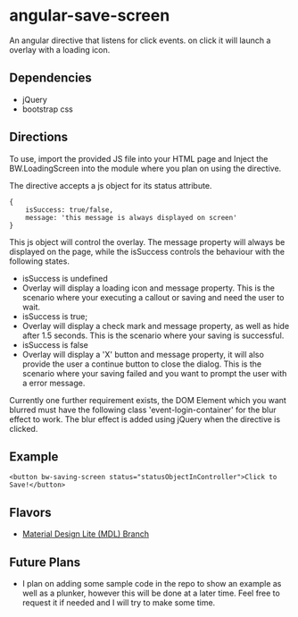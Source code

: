 # angular-save-screen
An angular directive that listens for click events. on click it will launch a overlay with a loading icon.

## Dependencies
* jQuery
* bootstrap css

## Directions

To use, import the provided JS file into your HTML page and Inject the BW.LoadingScreen into the module where you plan on using the directive.

The directive accepts a js object for its status attribute.
``` 
{
	isSuccess: true/false,
    message: 'this message is always displayed on screen'
}
```

This js object will control the overlay. The message property will always be displayed on the page, while the isSuccess controls the behaviour with the following states.


* isSuccess is undefined
 * Overlay will display a loading icon and message property. This is the scenario where your executing a callout or saving and need the user to wait.
* isSuccess is true;
 * Overlay will display a check mark and message property, as well as hide after 1.5 seconds. This is the scenario where your saving is successful.
* isSuccess is false
 * Overlay will display a 'X' button and message property, it will also provide the user a continue button to close the dialog. This is the scenario where your saving failed and you want to prompt the user with a error message.



Currently one further requirement exists, the DOM Element which you want blurred must have the following class 'event-login-container' for the blur effect to work. The blur effect is added using jQuery when the directive is clicked.

## Example

    <button bw-saving-screen status="statusObjectInController">Click to Save!</button>

## Flavors
* [Material Design Lite (MDL) Branch](https://github.com/dennismohan/angular-save-screen/tree/MDL)

## Future Plans

* I plan on adding some sample code in the repo to show an example as well as a plunker, however this will be done at a later time. Feel free to request it if needed and I will try to make some time.
